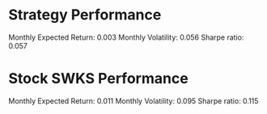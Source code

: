 # Strategy Performance
Monthly Expected Return: 0.003
Monthly Volatility: 0.056
Sharpe ratio: 0.057
# Stock SWKS Performance
Monthly Expected Return: 0.011
Monthly Volatility: 0.095
Sharpe ratio: 0.115
